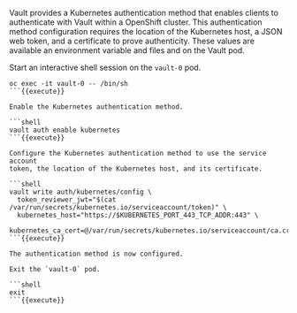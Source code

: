 Vault provides a Kubernetes authentication method that enables clients to
authenticate with Vault within a OpenShift cluster. This authentication method
configuration requires the location of the Kubernetes host, a JSON web token,
and a certificate to prove authenticity. These values are available an
environment variable and files and on the Vault pod.

Start an interactive shell session on the `vault-0` pod.

```shell
oc exec -it vault-0 -- /bin/sh
```{{execute}}

Enable the Kubernetes authentication method.

```shell
vault auth enable kubernetes
```{{execute}}

Configure the Kubernetes authentication method to use the service account
token, the location of the Kubernetes host, and its certificate.

```shell
vault write auth/kubernetes/config \
  token_reviewer_jwt="$(cat /var/run/secrets/kubernetes.io/serviceaccount/token)" \
  kubernetes_host="https://$KUBERNETES_PORT_443_TCP_ADDR:443" \
  kubernetes_ca_cert=@/var/run/secrets/kubernetes.io/serviceaccount/ca.crt
```{{execute}}

The authentication method is now configured.

Exit the `vault-0` pod.

```shell
exit
```{{execute}}